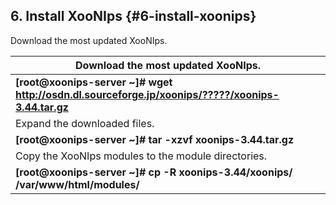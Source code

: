 ## 6. Install XooNIps {#6-install-xoonips}

Download the most updated XooNIps.

| Download the most updated XooNIps. |
| --- |
| **[root@xoonips-server ~]# wget http://osdn.dl.sourceforge.jp/xoonips/?????/xoonips-3.44.tar.gz** |
| Expand the downloaded files. |
| **[root@xoonips-server ~]# tar -xzvf xoonips-3.44.tar.gz** |
| Copy the XooNIps modules to the module directories. |
| **[root@xoonips-server ~]# cp -R xoonips-3.44/xoonips/ /var/www/html/modules/** |